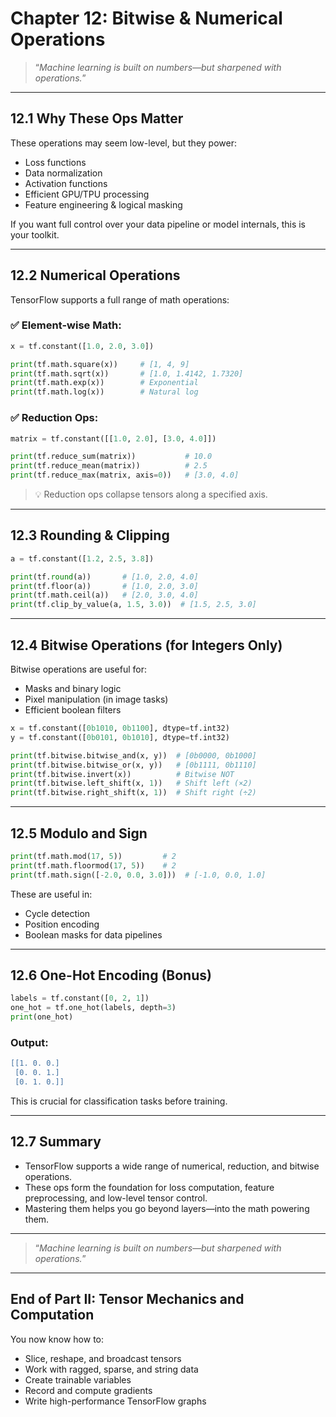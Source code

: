 # Chapter 12: Bitwise & Numerical Operations

> “*Machine learning is built on numbers—but sharpened with operations.*”

---

## 12.1 Why These Ops Matter

These operations may seem low-level, but they power:  

- Loss functions  
- Data normalization  
- Activation functions  
- Efficient GPU/TPU processing  
- Feature engineering & logical masking  

If you want full control over your data pipeline or model internals, this is your toolkit.

---

## 12.2 Numerical Operations

TensorFlow supports a full range of math operations:

### ✅ Element-wise Math:
```python
x = tf.constant([1.0, 2.0, 3.0])

print(tf.math.square(x))     # [1, 4, 9]
print(tf.math.sqrt(x))       # [1.0, 1.4142, 1.7320]
print(tf.math.exp(x))        # Exponential
print(tf.math.log(x))        # Natural log
```
### ✅ Reduction Ops:
```python
matrix = tf.constant([[1.0, 2.0], [3.0, 4.0]])

print(tf.reduce_sum(matrix))           # 10.0
print(tf.reduce_mean(matrix))          # 2.5
print(tf.reduce_max(matrix, axis=0))   # [3.0, 4.0]
```
> 💡 Reduction ops collapse tensors along a specified axis.

---

## 12.3 Rounding & Clipping

```python
a = tf.constant([1.2, 2.5, 3.8])

print(tf.round(a))       # [1.0, 2.0, 4.0]
print(tf.floor(a))       # [1.0, 2.0, 3.0]
print(tf.math.ceil(a))   # [2.0, 3.0, 4.0]
print(tf.clip_by_value(a, 1.5, 3.0))  # [1.5, 2.5, 3.0]
```

---

## 12.4 Bitwise Operations (for Integers Only)

Bitwise operations are useful for:  
- Masks and binary logic  
- Pixel manipulation (in image tasks)  
- Efficient boolean filters

```python
x = tf.constant([0b1010, 0b1100], dtype=tf.int32)
y = tf.constant([0b0101, 0b1010], dtype=tf.int32)

print(tf.bitwise.bitwise_and(x, y))  # [0b0000, 0b1000]
print(tf.bitwise.bitwise_or(x, y))   # [0b1111, 0b1110]
print(tf.bitwise.invert(x))          # Bitwise NOT
print(tf.bitwise.left_shift(x, 1))   # Shift left (×2)
print(tf.bitwise.right_shift(x, 1))  # Shift right (÷2)
```

---

## 12.5 Modulo and Sign

```python
print(tf.math.mod(17, 5))         # 2
print(tf.math.floormod(17, 5))    # 2
print(tf.math.sign([-2.0, 0.0, 3.0]))  # [-1.0, 0.0, 1.0]
```
These are useful in:  

- Cycle detection  
- Position encoding  
- Boolean masks for data pipelines

---

## 12.6 One-Hot Encoding (Bonus)

```python
labels = tf.constant([0, 2, 1])
one_hot = tf.one_hot(labels, depth=3)
print(one_hot)
```
### Output:
```lua
[[1. 0. 0.]
 [0. 0. 1.]
 [0. 1. 0.]]
```
This is crucial for classification tasks before training.

---

## 12.7 Summary

- TensorFlow supports a wide range of numerical, reduction, and bitwise operations.  
- These ops form the foundation for loss computation, feature preprocessing, and low-level tensor control.  
- Mastering them helps you go beyond layers—into the math powering them.

---

> “*Machine learning is built on numbers—but sharpened with operations.*”

---

## End of Part II: Tensor Mechanics and Computation

You now know how to:  

- Slice, reshape, and broadcast tensors  
- Work with ragged, sparse, and string data  
- Create trainable variables  
- Record and compute gradients  
- Write high-performance TensorFlow graphs